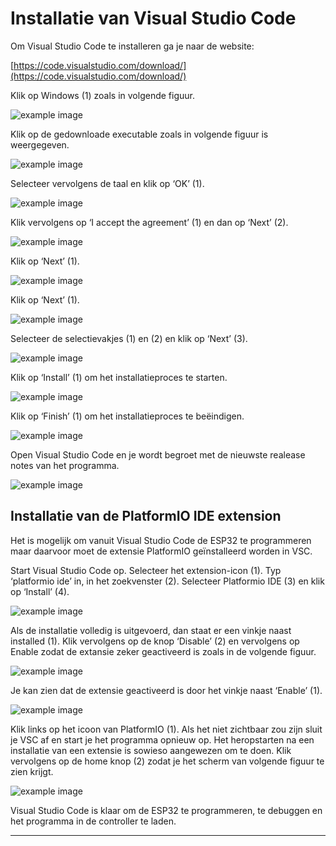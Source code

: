 # Installatie van Visual Studio Code

Om Visual Studio Code te installeren ga je naar de website:

[https://code.visualstudio.com/download/](https://code.visualstudio.com/download/)

Klik op Windows (1) zoals in volgende figuur.

![example image](./images/vs1.png "Downloaden van Visual Studio Code.")

Klik op de gedownloade executable zoals in volgende figuur is weergegeven.

![example image](./images/vs2.png "De gedownloade executable van VSC.")

Selecteer vervolgens de taal en klik op ‘OK’ (1).

![example image](./images/vc3.png "Selecteren van de taal van VSC.")

Klik vervolgens op ‘I accept the agreement’ (1) en dan op ‘Next’ (2).

![example image](./images/vc4.png "Installeren VSC.")

Klik op ‘Next’ (1).

![example image](./images/vc5.png "Installeren VSC.")

Klik op ‘Next’ (1).

![example image](./images/vc6.png "Installeren VSC.")

Selecteer de selectievakjes (1) en (2) en klik op ‘Next’ (3).

![example image](./images/vc7.png "Installeren VSC.")

Klik op ‘Install’ (1) om het installatieproces te starten.

![example image](./images/vc8.png "Installeren VSC.")

Klik op ‘Finish’ (1) om het installatieproces te beëindigen.

![example image](./images/vc9.png "Installeren VSC.")

Open Visual Studio Code en je wordt begroet met de nieuwste realease notes van het programma.

![example image](./images/vc10.png "Installeren VSC.")


## Installatie van de PlatformIO IDE extension

Het is mogelijk om vanuit Visual Studio Code de ESP32 te programmeren maar daarvoor moet de extensie PlatformIO geïnstalleerd worden in VSC.

Start Visual Studio Code op. Selecteer het extension-icon (1). Typ ‘platformio ide’ in, in het zoekvenster (2). Selecteer Platformio IDE (3) en klik op ‘Install’ (4).

![example image](./images/vc11.png "Installeren van PlatformIo.")

Als de installatie volledig is uitgevoerd, dan staat er een vinkje naast installed (1). Klik vervolgens op de knop ‘Disable’ (2) en vervolgens op Enable zodat de extansie zeker geactiveerd is zoals in de volgende figuur.

![example image](./images/vc12.png "Activatie van PlatformIo.")

Je kan zien dat de extensie geactiveerd is door het vinkje naast ‘Enable’ (1).

![example image](./images/vc13.png "Activatie van PlatformIo.")

Klik links op het icoon van PlatformIO (1). Als het niet zichtbaar zou zijn sluit je VSC af en start je het programma opnieuw op. Het heropstarten na een installatie van een extensie is sowieso aangewezen om te doen. Klik vervolgens op de home knop (2) zodat je het scherm van volgende figuur te zien krijgt.

![example image](./images/vc14.png "Activatie van PlatformIo.")

Visual Studio Code is klaar om de ESP32 te programmeren, te debuggen en het programma in de controller te laden.

***
